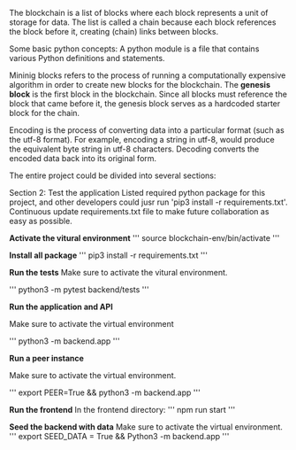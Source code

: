 The blockchain is a list of blocks where each block represents a unit of storage for data. The list is called a chain because each block references the block before it, creating (chain) links between blocks.

Some basic python concepts:
A python module is a file that contains various Python definitions and statements. 

Mininig blocks refers to the process of running a computationally expensive algorithm in order to create new blocks for the blockchain. 
The <b>genesis block</b> is the first block in the blockchain. Since all blocks must reference the block that came before it, the genesis block serves as a hardcoded starter block for the chain. 

Encoding is the process of converting data into a particular format (such as the utf-8 format). For example, encoding a string in utf-8, would produce the equivalent byte string in utf-8 characters. Decoding converts the encoded data back into its original form.


The entire project could be divided into several sections:

Section 2: Test the application
Listed required python package for this project, and other developers could jusr run 'pip3 install -r requirements.txt'. Continuous update requirements.txt file to make future collaboration as easy as possible. 


**Activate the vitural environment**
'''
source blockchain-env/bin/activate
'''

**Install all package**
'''
pip3 install -r requirements.txt 
'''

**Run the tests**
Make sure to activate the vitural environment.

'''
python3 -m pytest backend/tests
'''

**Run the application and API**

Make sure to activate the virtual environment

'''
python3 -m backend.app
'''


**Run a peer instance**

Make sure to activate the virtual environment.

'''
export PEER=True && python3 -m backend.app
'''

**Run the frontend**
In the frontend directory:
'''
npm run start 
'''

**Seed the backend with data**
Make sure to activate the virtual environment.
'''
export SEED_DATA = True && Python3 -m backend.app
'''